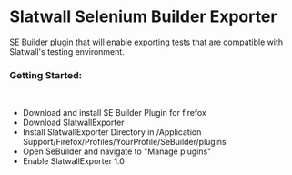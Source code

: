 # Slatwall Selenium Builder Exporter
SE Builder plugin that will enable exporting tests that are compatible with Slatwall's testing environment.

<h3>Getting Started:</h3><br>
<ul>
	<li>Download and install SE Builder Plugin for firefox</li>
	<li>Download SlatwallExporter</li>
	<li>Install SlatwallExporter Directory in /Application Support/Firefox/Profiles/YourProfile/SeBuilder/plugins</li>
	<li>Open SeBuilder and navigate to "Manage plugins"</li>
	<li>Enable SlatwallExporter 1.0</li>
</ul>
